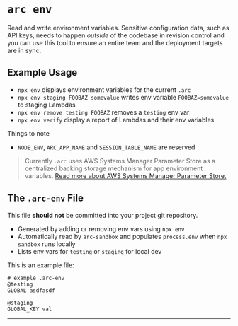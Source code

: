 # `arc env`

Read and write environment variables. Sensitive configuration data, such as API keys, needs to happen _outside_ of the codebase in revision control and you can use this tool to ensure an entire team and the deployment targets are in sync. 

## Example Usage

- `npx env` displays environment variables for the current `.arc`
- `npx env staging FOOBAZ somevalue` writes env variable `FOOBAZ=somevalue` to staging Lambdas
- `npx env remove testing FOOBAZ` removes a `testing` env var
- `npx env verify` display a report of Lambdas and their env variables

Things to note

- `NODE_ENV`, `ARC_APP_NAME` and `SESSION_TABLE_NAME` are reserved

> Currently `.arc` uses AWS Systems Manager Parameter Store as a centralized backing storage mechanism for app environment variables. [Read more about AWS Systems Manager Parameter Store.](https://docs.aws.amazon.com/systems-manager/latest/userguide/systems-manager-paramstore.html)

## The `.arc-env` File

This file **should not** be committed into your project git repository.

- Generated by adding or removing env vars using `npx env`
- Automatically read by `arc-sandbox` and populates `process.env` when `npx sandbox` runs locally
- Lists env vars for `testing` or `staging` for local dev

This is an example file:

```arc
# example .arc-env
@testing 
GLOBAL asdfasdf

@staging
GLOBAL_KEY val
```
---
